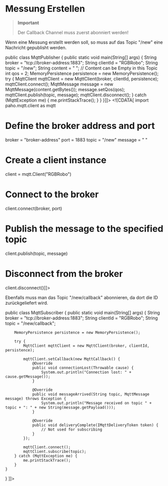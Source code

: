 # Messung Erstellen

> **Important**
> 
> Der Callback Channel muss zuerst abonniert werden!

Wenn eine Messung erstellt werden soll, so muss auf das Topic "/new" eine Nachricht gepublisht werden.

<tabs>
    <tab title="Java">
        <code-block lang="java"><![CDATA[
            import org.eclipse.paho.client.mqttv3.MqttClient;
import org.eclipse.paho.client.mqttv3.MqttException;
import org.eclipse.paho.client.mqttv3.MqttMessage;
import org.eclipse.paho.client.mqttv3.persist.MemoryPersistence;

public class MqttPublisher {
    public static void main(String[] args) {
        String broker = "tcp://broker-address:1883";
        String clientId = "RGBRobo";
        String topic = "/new";
        String content = " "; // Content can be Empty in this Topic 
        int qos = 2;
        MemoryPersistence persistence = new MemoryPersistence();
        try {
            MqttClient mqttClient = new MqttClient(broker, clientId, persistence);
            mqttClient.connect();
            MqttMessage message = new MqttMessage(content.getBytes());
            message.setQos(qos);
            mqttClient.publish(topic, message);
            mqttClient.disconnect();
        } catch (MqttException me) {
            me.printStackTrace();
        }
    }
}]]></code-block>
    </tab>
    <tab title="Python">
        <code-block lang="python">
            <![CDATA[
import paho.mqtt.client as mqtt
# Define the broker address and port
broker = "broker-address"
port = 1883
topic = "/new"
message = " "
# Create a client instance
client = mqtt.Client("RGBRobo")
# Connect to the broker
client.connect(broker, port)
# Publish the message to the specified topic
client.publish(topic, message)

# Disconnect from the broker
client.disconnect()]]></code-block>
    </tab>
</tabs>

Ebenfalls muss man das Topic "/new/callback" abonnieren, da dort die ID zurückgeliefert wird.

<tabs>
    <tab title="Java">
        <code-block lang="java"><![CDATA[
            import org.eclipse.paho.client.mqttv3.IMqttDeliveryToken;
import org.eclipse.paho.client.mqttv3.MqttCallback;
import org.eclipse.paho.client.mqttv3.MqttClient;
import org.eclipse.paho.client.mqttv3.MqttException;
import org.eclipse.paho.client.mqttv3.MqttMessage;
import org.eclipse.paho.client.mqttv3.persist.MemoryPersistence;

public class MqttSubscriber {
    public static void main(String[] args) {
        String broker = "tcp://broker-address:1883";
        String clientId = "RGBRobo";
        String topic = "/new/callback";

        MemoryPersistence persistence = new MemoryPersistence();

        try {
            MqttClient mqttClient = new MqttClient(broker, clientId, persistence);

            mqttClient.setCallback(new MqttCallback() {
                @Override
                public void connectionLost(Throwable cause) {
                    System.out.println("Connection lost: " + cause.getMessage());
                }

                @Override
                public void messageArrived(String topic, MqttMessage message) throws Exception {
                    System.out.println("Message received on topic " + topic + ": " + new String(message.getPayload()));
                }

                @Override
                public void deliveryComplete(IMqttDeliveryToken token) {
                    // Not used for subscribing
                }
            });

            mqttClient.connect();
            mqttClient.subscribe(topic);
        } catch (MqttException me) {
            me.printStackTrace();
        }
    }
}
]]></code-block>
</tab>
<tab title="Python">
<code-block lang="python">
<![CDATA[
import paho.mqtt.client as mqtt

# Define the broker address and port
broker = "broker-address"
port = 1883
topic = "/new/callback"

# Callback function for when the client connects to the broker
def on_connect(client, userdata, flags, rc):
if rc == 0:
print("Connected successfully")
client.subscribe(topic)
else:
print("Connection failed with code", rc)

# Callback function for when a message is received
def on_message(client, userdata, msg):
print(f"Message received on topic {msg.topic}: {msg.payload.decode()}")

# Create a client instance
client = mqtt.Client("PythonSampleSubscriber")

# Assign callback functions
client.on_connect = on_connect
client.on_message = on_message

# Connect to the broker
client.connect(broker, port)

# Start the network loop
client.loop_forever()
]]></code-block>
</tab>
</tabs>
